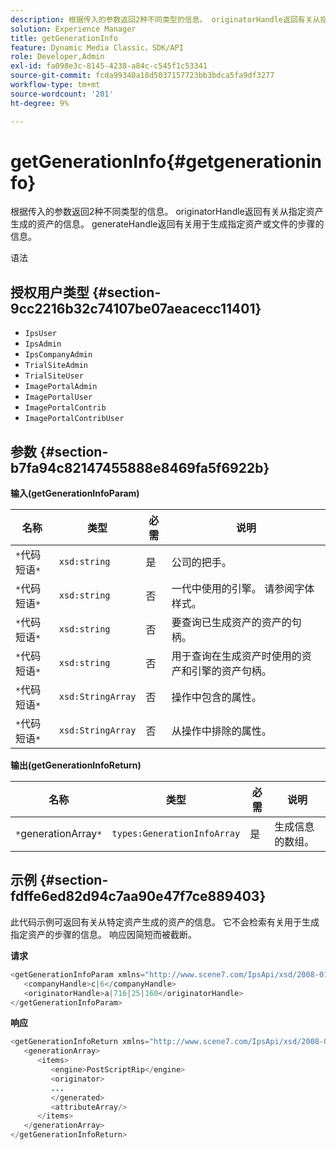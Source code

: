 ```yaml
---
description: 根据传入的参数返回2种不同类型的信息。 originatorHandle返回有关从指定资产生成的资产的信息。 generateHandle返回有关用于生成指定资产或文件的步骤的信息。
solution: Experience Manager
title: getGenerationInfo
feature: Dynamic Media Classic，SDK/API
role: Developer,Admin
exl-id: fa098e3c-8145-4238-a84c-c545f1c53341
source-git-commit: fcda99340a18d5037157723bb3bdca5fa9df3277
workflow-type: tm+mt
source-wordcount: '201'
ht-degree: 9%

---
```


# getGenerationInfo{#getgenerationinfo}

根据传入的参数返回2种不同类型的信息。 originatorHandle返回有关从指定资产生成的资产的信息。 generateHandle返回有关用于生成指定资产或文件的步骤的信息。

语法

## 授权用户类型 {#section-9cc2216b32c74107be07aeacecc11401}

* `IpsUser`
* `IpsAdmin`
* `IpsCompanyAdmin`
* `TrialSiteAdmin`
* `TrialSiteUser`
* `ImagePortalAdmin`
* `ImagePortalUser`
* `ImagePortalContrib`
* `ImagePortalContribUser`

## 参数 {#section-b7fa94c82147455888e8469fa5f6922b}

**输入(getGenerationInfoParam)**

| 名称 | 类型 | 必需 | 说明 |
|---|---|---|---|
| `*`代码短语`*` | `xsd:string` | 是 | 公司的把手。 |
| `*`代码短语`*` | `xsd:string` | 否 | 一代中使用的引擎。 请参阅字体样式。 |
| `*`代码短语`*` | `xsd:string` | 否 | 要查询已生成资产的资产的句柄。 |
| `*`代码短语`*` | `xsd:string` | 否 | 用于查询在生成资产时使用的资产和引擎的资产句柄。 |
| `*`代码短语`*` | `xsd:StringArray` | 否 | 操作中包含的属性。 |
| `*`代码短语`*` | `xsd:StringArray` | 否 | 从操作中排除的属性。 |

**输出(getGenerationInfoReturn)**

| 名称 | 类型 | 必需 | 说明 |
|---|---|---|---|
| `*`generationArray`*` | `types:GenerationInfoArray` | 是 | 生成信息的数组。 |

## 示例 {#section-fdffe6ed82d94c7aa90e47f7ce889403}

此代码示例可返回有关从特定资产生成的资产的信息。 它不会检索有关用于生成指定资产的步骤的信息。 响应因简短而被截断。

**请求**

```java
<getGenerationInfoParam xmlns="http://www.scene7.com/IpsApi/xsd/2008-01-15">
   <companyHandle>c|6</companyHandle>
   <originatorHandle>a|716|25|160</originatorHandle>
</getGenerationInfoParam>
```

**响应**

```java
<getGenerationInfoReturn xmlns="http://www.scene7.com/IpsApi/xsd/2008-01-15">
   <generationArray>
      <items>
         <engine>PostScriptRip</engine>
         <originator>
         ...
         </generated>
         <attributeArray/>
      </items>
   </generationArray>
</getGenerationInfoReturn>
```
